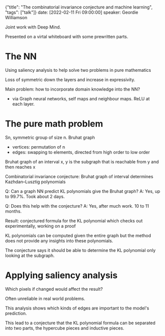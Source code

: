 {"title": "The combinatorial invariance conjecture and machine learning", "tags": ["talk"]}
date: [2022-02-11 Fri 09:00:00]
speaker: Geordie Williamson

Joint work with Deep Mind.

Presented on a virtal whiteboard with some prewritten parts.

# The NN

Using saliency analysis to help solve two problems in pure mathematics

Loss of symmetric down the layers and increase in expressivity.

Main problem: how to incorporate domain knowledge into the NN?
* via Graph neural networks, self maps and neighbour maps. ReLU at each layer.

# The pure math problem

Sn, symmetric group of size n.
Bruhat graph
* vertices: permutation of n
* edges: swapping to elements, directed from high order to low order

Bruhat graph of an interval x, y is the subgraph that is reachable from y and then reaches x

Combinatorial invariance conjecture: Bruhat graph of interval determines Kazhdan–Lusztig polynomials

Q: Can a graph NN predict KL polynomials give the Bruhat graph?
A: Yes, up to 99.7%. Took about 2 days.

Q: Does this help with the conjecture?
A: Yes, after much work. 10 to 11 months.

Result: conjectured formula for the KL polynomial which checks out experimentally, working on a proof

KL polynomials can be computed given the entire graph but the method does not provide any insights into these polynomials.

The conjecture says it should be able to determine the KL polynomial only looking at the subgraph.

# Applying saliency analysis

Which pixels if changed would affect the result?

Often unreliable in real world problems.

This analysis shows which kinds of edges are important to the model's prediction.

This lead to a conjecture that the KL polynomial formula can be separated into two parts, the hypercube pieces and inductive pieces.

